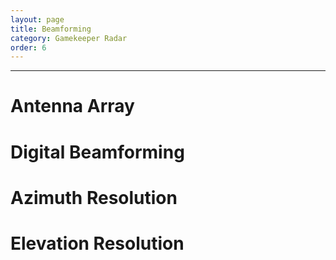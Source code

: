 ```yaml
---
layout: page
title: Beamforming
category: Gamekeeper Radar
order: 6
---
```

---
# Antenna Array

# Digital Beamforming

# Azimuth Resolution

# Elevation Resolution